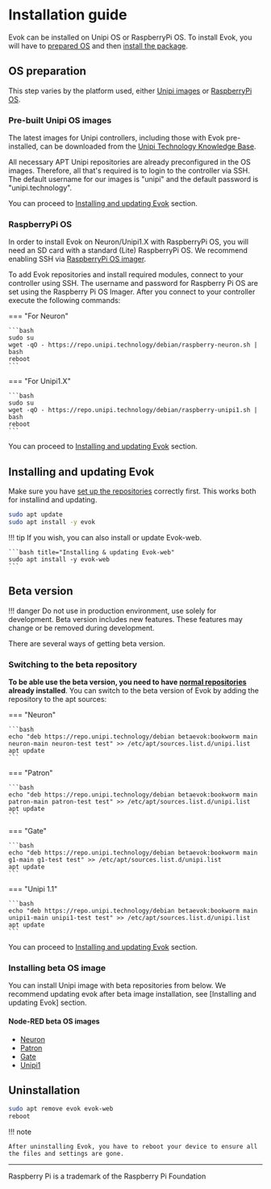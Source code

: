 # Installation guide

Evok can be installed on Unipi OS or RaspberryPi OS.
To install Evok, you will have to [prepared OS](#OS-preparation) and then [install the package](#installing-and-updating-evok).

## OS preparation

This step varies by the platform used, either [Unipi images](#pre-built-unipi-os-images) or [RaspberryPi OS](#raspberrypi-os).

### Pre-built Unipi OS images

The latest images for Unipi controllers, including those with Evok pre-installed, can be downloaded from the [Unipi Technology Knowledge Base](https://kb.unipi.technology/os-images).

All necessary APT Unipi repositories are already preconfigured in the OS images. Therefore, all that's required is to login to the controller via SSH. The default username for our images is "unipi" and the default password is "unipi.technology".

You can proceed to [Installing and updating Evok](#installing-and-updating-evok) section.

### RaspberryPi OS

In order to install Evok on Neuron/Unipi1.X with RaspberryPi OS, you will need an SD card with a standard (Lite) RaspberryPi OS. We recommend enabling SSH via [RaspberryPi OS imager](https://www.raspberrypi.com/software/).

To add Evok repositories and install required modules, connect to your controller using SSH. The username and password for Raspberry Pi OS are set using the Raspberry Pi OS Imager. After you connect to your controller execute the following commands:

=== "For Neuron"

    ```bash
    sudo su
    wget -qO - https://repo.unipi.technology/debian/raspberry-neuron.sh | bash
    reboot
    ```

=== "For Unipi1.X"

    ```bash
    sudo su
    wget -qO - https://repo.unipi.technology/debian/raspberry-unipi1.sh | bash
    reboot
    ```

You can proceed to [Installing and updating Evok](#installing-and-updating-evok) section.

## Installing and updating Evok

Make sure you have [set up the repositories](#setting-up-repositories) correctly first. This works both for installind and updating.

```bash title="Installing & updating Evok"
sudo apt update
sudo apt install -y evok
```

!!! tip
    If you wish, you can also install or update Evok-web.

    ```bash title="Installing & updating Evok-web"
    sudo apt install -y evok-web
    ```

## Beta version

!!! danger
    Do not use in production environment, use solely for development.
    Beta version includes new features.
    These features may change or be removed during development.

There are several ways of getting beta version.

### Switching to the beta repository

**To be able use the beta version, you need to have [normal repositories](#setting-up-repositories) already installed**. You can switch to the beta version of Evok by adding the repository to the apt sources:

=== "Neuron"

    ```bash
    echo "deb https://repo.unipi.technology/debian betaevok:bookworm main neuron-main neuron-test test" >> /etc/apt/sources.list.d/unipi.list
    apt update
    ```

=== "Patron"

    ```bash
    echo "deb https://repo.unipi.technology/debian betaevok:bookworm main patron-main patron-test test" >> /etc/apt/sources.list.d/unipi.list
    apt update
    ```

=== "Gate"

    ```bash
    echo "deb https://repo.unipi.technology/debian betaevok:bookworm main g1-main g1-test test" >> /etc/apt/sources.list.d/unipi.list
    apt update
    ```

=== "Unipi 1.1"

    ```bash
    echo "deb https://repo.unipi.technology/debian betaevok:bookworm main unipi1-main unipi1-test test" >> /etc/apt/sources.list.d/unipi.list
    apt update
    ```

You can proceed to [Installing and updating Evok](#installing-and-updating-evok) section.

### Installing beta OS image

You can install Unipi image with beta repositories from below.
We recommend updating evok after beta image installation, see [Installing and updating Evok] section.

#### Node-RED beta OS images

- [Neuron](https://kb.unipi.technology/files:software:os-images:neuron-node-red-hidden)
- [Patron](https://kb.unipi.technology/files:software:os-images:patron-node-red-hidden)
- [Gate](https://kb.unipi.technology/files:software:os-images:g1-node-red-hidden)
- [Unipi1](https://kb.unipi.technology/files:software:os-images:unipi1-node-red-hidden)

## Uninstallation

```bash title="Uninstalling Evok"
sudo apt remove evok evok-web
reboot
```

!!! note

    After uninstalling Evok, you have to reboot your device to ensure all the files and settings are gone.

----

Raspberry Pi is a trademark of the Raspberry Pi Foundation
